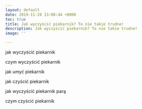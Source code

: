 ```yaml
---
layout: default
date: 2019-11-28 13:08:44 +0000
toc: true
title: Jak wyczyścić piekarnik? To nie takie trudne!
description: Jak wyczyścić piekarnik? To nie takie trudne!
image: ''

---
```

jak wyczyścić piekarnik

czym wyczyścić piekarnik

jak umyć piekarnik

jak czyścić piekarnik

jak wyczyścić piekarnik parą

czym czyścić piekarnik